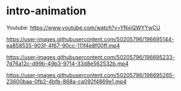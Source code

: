 # intro-animation
Youtube: https://www.youtube.com/watch?v=YNxjQWYYwCU


https://user-images.githubusercontent.com/50205796/196695144-ea858535-903f-4f67-90cc-111f4e8f00ff.mp4



https://user-images.githubusercontent.com/50205796/196695233-7d76a12c-d99b-49b3-9714-33d8e562532b.mp4



https://user-images.githubusercontent.com/50205796/196695265-23600baa-0fb2-4bfb-868a-ca092f4869e1.mp4

